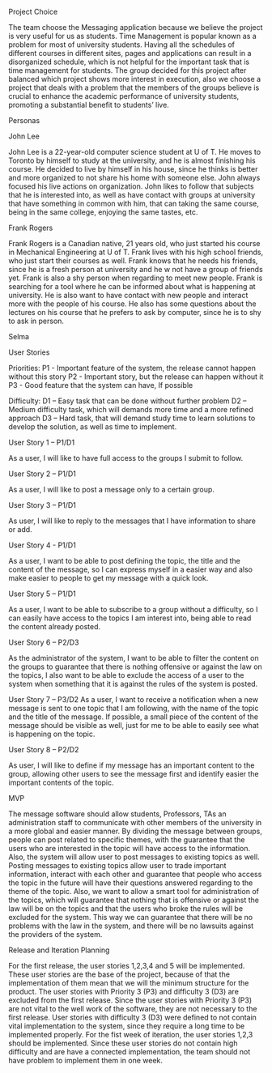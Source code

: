 Project Choice

The team choose the Messaging application because we believe the project is very useful for us as students. Time Management is popular known as a problem for most of university students. Having all the schedules of different courses in different sites, pages and applications can result in a disorganized schedule, which is not helpful for the important task that is time management for students. The group decided for this project after balanced which project shows more interest in execution, also we choose a project that deals with a problem that the members of the groups believe is crucial to enhance the academic performance of university students, promoting a substantial benefit to students’ live.

Personas

John Lee

John Lee is a 22-year-old computer science student at U of T. He moves to Toronto by himself to study at the university, and he is almost finishing his course. He decided to live by himself in his house, since he thinks is better and more organized to not share his home with someone else. John always focused his live actions on organization.
	John likes to follow that subjects that he is interested into, as well as have contact with groups at university that have something in common with him, that can taking the same course, being in the same college, enjoying the same tastes, etc.


Frank Rogers

Frank Rogers is a Canadian native, 21 years old, who just started his course in Mechanical Engineering at U of T. Frank lives with his high school friends, who just start their courses as well. Frank knows that he needs his friends, since he is a fresh person at university and he w not have a group of friends yet. Frank is also a shy person when regarding to meet new people.
Frank is searching for a tool where he can be informed about what is happening at university. He is also want to have contact with new people and interact more with the people of his course. He also has some questions about the lectures on his course that he prefers to ask by computer, since he is to shy to ask in person.

Selma 

User Stories

Priorities:
P1 - Important feature of the system, the release cannot happen without this story
P2 - Important story, but the release can happen without it
P3 - Good feature that the system can have, If possible

Difficulty:
D1 – Easy task that can be done without further problem
D2 – Medium difficulty task, which will demands more time and a more refined approach
D3 – Hard task, that will demand study time to learn solutions to develop the solution, as well as time to implement.


User Story 1 – P1/D1

As a user, I will like to have full access to the groups I submit to follow.

User Story 2 – P1/D1

As a user, I will like to post a message only to a certain group.

User Story 3 – P1/D1

As user, I will like to reply to the messages that I have information to share or add.

User Story 4 - P1/D1

As a user, I want to be able to post defining the topic, the title and the content of the message, so I can express myself in a easier way and also make easier to people to get my message with a quick look.

User Story 5 – P1/D1

As a user, I want to be able to subscribe to a group without a difficulty, so I can easily have access to the topics I am interest into, being able to read the content already posted. 

User Story 6 – P2/D3

As the administrator of the system, I want to be able to filter the content on the groups to guarantee that there is nothing offensive or against the law on the topics, I also want to be able to exclude the access of a user to the system when something that it is against the rules of the system is posted.

User Story 7 – P3/D2
As a user, I want to receive a notification when a new message is sent to one topic that I am following, with the name of the topic and the title of the message. If possible, a small piece of the content of the message should be visible as well, just for me to be able to easily see what is happening on the topic.

User Story 8 – P2/D2

As user, I will like to define if my message has an important content to the group, allowing other users to see the message first and identify easier the important contents of the topic.


MVP

The message software should allow students, Professors, TAs an administration staff to communicate with other members of the university in a more global and easier manner. By dividing the message between groups, people can post related to specific themes, with the guarantee that the users who are interested in the topic will have access to the information. 
Also, the system will allow user to post messages to existing topics as well. Posting messages to existing topics allow user to trade important information, interact with each other and guarantee that people who access the topic in the future will have their questions answered regarding to the theme of the topic. 
Also, we want to allow a smart tool for administration of the topics, which will guarantee that nothing that is offensive or against the law will be on the topics and that the users who broke the rules will be excluded for the system. This way we can guarantee that there will be no problems with the law in the system, and there will be no lawsuits against the providers of the system.
	
Release and Iteration Planning

For the first release, the user stories 1,2,3,4 and 5 will be implemented. These user stories are the base of the project, because of that the implementation of them mean that we will the minimum structure for the product.
	The user stories with Priority 3 (P3) and difficulty 3 (D3) are excluded from the first release. Since the user stories with Priority 3 (P3) are not vital to the well work of the software, they are not necessary to the first release. User stories with difficulty 3 (D3) were defined to not contain vital implementation to the system, since they require a long time to be implemented properly.
	For the fist week of iteration, the user stories 1,2,3 should be implemented. Since these user stories do not contain high difficulty and are have a connected implementation, the team should not have problem to implement them in one week.
